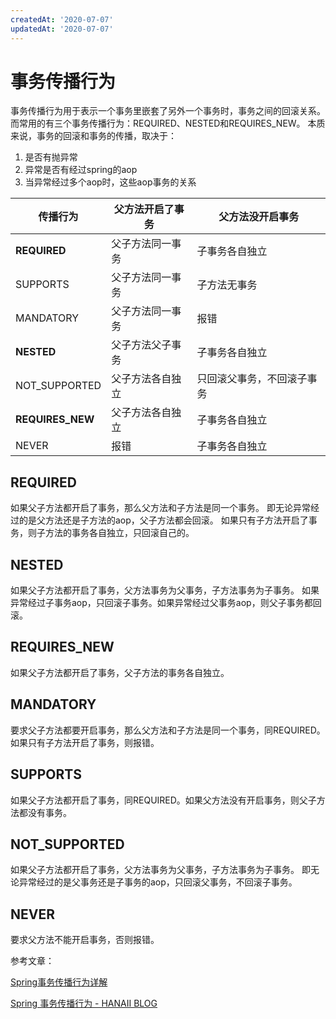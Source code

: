 ```yaml
---
createdAt: '2020-07-07'
updatedAt: '2020-07-07'
---
```


<!--more-->

# 事务传播行为
事务传播行为用于表示一个事务里嵌套了另外一个事务时，事务之间的回滚关系。
而常用的有三个事务传播行为：REQUIRED、NESTED和REQUIRES_NEW。
本质来说，事务的回滚和事务的传播，取决于：
1. 是否有抛异常
2. 异常是否有经过spring的aop
3. 当异常经过多个aop时，这些aop事务的关系

|传播行为        |父方法开启了事务|父方法没开启事务          |
|---             |---             |---                       |
|**REQUIRED**    |父子方法同一事务|子事务各自独立            |
|SUPPORTS        |父子方法同一事务|子方法无事务              |
|MANDATORY       |父子方法同一事务|报错                      |
|**NESTED**      |父子方法父子事务|子事务各自独立            |
|NOT_SUPPORTED   |父子方法各自独立|只回滚父事务，不回滚子事务|
|**REQUIRES_NEW**|父子方法各自独立|子事务各自独立            |
|NEVER           |报错            |子事务各自独立            |

## REQUIRED
如果父子方法都开启了事务，那么父方法和子方法是同一个事务。
即无论异常经过的是父方法还是子方法的aop，父子方法都会回滚。
如果只有子方法开启了事务，则子方法的事务各自独立，只回滚自己的。

## NESTED
如果父子方法都开启了事务，父方法事务为父事务，子方法事务为子事务。
如果异常经过子事务aop，只回滚子事务。如果异常经过父事务aop，则父子事务都回滚。

## REQUIRES_NEW
如果父子方法都开启了事务，父子方法的事务各自独立。

## MANDATORY
要求父子方法都要开启事务，那么父方法和子方法是同一个事务，同REQUIRED。
如果只有子方法开启了事务，则报错。

## SUPPORTS
如果父子方法都开启了事务，同REQUIRED。如果父方法没有开启事务，则父子方法都没有事务。

## NOT_SUPPORTED
如果父子方法都开启了事务，父方法事务为父事务，子方法事务为子事务。
即无论异常经过的是父事务还是子事务的aop，只回滚父事务，不回滚子事务。

## NEVER
要求父方法不能开启事务，否则报错。

参考文章：

[Spring事务传播行为详解](https://juejin.im/entry/5a8fe57e5188255de201062b)

[Spring 事务传播行为 - HANAII BLOG](http://hara.fun/index.php/archives/2159/)